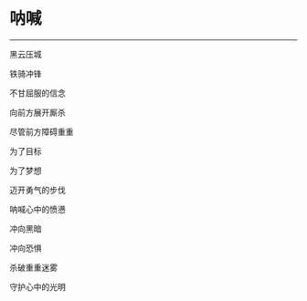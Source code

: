 <!--
 * @Author: 蔡鑫 1058360098@qq.com
 * @Date: 2023-03-24 16:35:22
 * @LastEditors: 蔡鑫 1058360098@qq.com
 * @LastEditTime: 2023-03-24 16:38:58
 * @FilePath: \docsify\docs\articles\poems\p5.md
 * @Description: 这是默认设置,请设置`customMade`, 打开koroFileHeader查看配置 进行设置: https://github.com/OBKoro1/koro1FileHeader/wiki/%E9%85%8D%E7%BD%AE
-->
# 呐喊
---

黑云压城

铁骑冲锋

不甘屈服的信念

向前方展开厮杀

尽管前方障碍重重

为了目标

为了梦想

迈开勇气的步伐

呐喊心中的愤懑

冲向黑暗

冲向恐惧

杀破重重迷雾

守护心中的光明